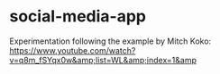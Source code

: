 # social-media-app

Experimentation following the example by Mitch Koko:
https://www.youtube.com/watch?v=q8m_fSYqx0w&amp;list=WL&amp;index=1&amp
